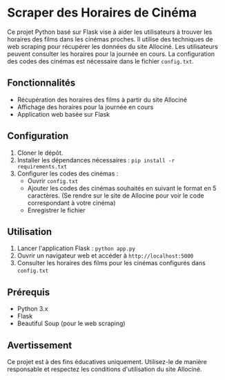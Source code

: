 # Scraper des Horaires de Cinéma

Ce projet Python basé sur Flask vise à aider les utilisateurs à trouver les horaires des films dans les cinémas proches. 
Il utilise des techniques de web scraping pour récupérer les données du site Allociné.
Les utilisateurs peuvent consulter les horaires pour la journée en cours.
La configuration des codes des cinémas est nécessaire dans le fichier `config.txt`.

## Fonctionnalités

- Récupération des horaires des films à partir du site Allociné
- Affichage des horaires pour la journée en cours
- Application web basée sur Flask

## Configuration

1. Cloner le dépôt.
2. Installer les dépendances nécessaires : `pip install -r requirements.txt`
3. Configurer les codes des cinémas :
    - Ouvrir `config.txt`
    - Ajouter les codes des cinémas souhaités en suivant le format en 5 caractères. (Se rendre sur le site de Allocine pour voir le code correspondant à votre cinéma)
    - Enregistrer le fichier

## Utilisation

1. Lancer l'application Flask : `python app.py`
2. Ouvrir un navigateur web et accéder à `http://localhost:5000`
3. Consulter les horaires des films pour les cinémas configurés dans `config.txt`

## Prérequis

- Python 3.x
- Flask
- Beautiful Soup (pour le web scraping)

## Avertissement

Ce projet est à des fins éducatives uniquement. Utilisez-le de manière responsable et respectez les conditions d'utilisation du site Allociné.
